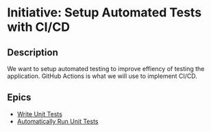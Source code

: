 # Initiative: Setup Automated Tests with CI/CD

## Description
We want to setup automated testing to improve effiency of testing the application. GitHub Actions is what we will use to implement 
CI/CD.

## Epics
* [Write Unit Tests](epics/epic_unit_tests.md)
* [Automatically Run Unit Tests](epics/epic_automate_unit_tests.md)